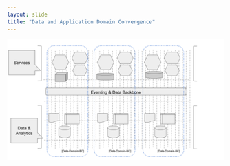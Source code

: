 ```yaml
---
layout: slide
title: "Data and Application Domain Convergence"
---
```


![illustration 1](./img/data-bc.svg) 

